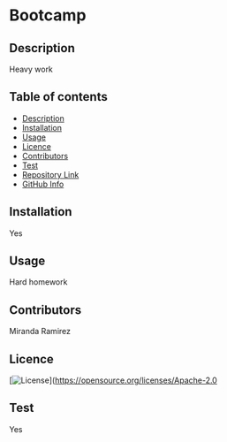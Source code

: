 
# Bootcamp
## Description 
  Heavy work
## Table of contents
  - [Description](#Description)
  - [Installation](#Installation)
  - [Usage](#Usage)
  - [Licence](#Licence)
  - [Contributors](#Contributors)
  - [Test](#Test)
  - [Repository Link](#Repository)
  - [GitHub Info](#GitHub) 
## Installation
  Yes
## Usage
  Hard homework
## Contributors
  Miranda Ramirez
## Licence
  [![License](https://img.shields.io/badge/License-Apache%202.0-blue.svg)](https://opensource.org/licenses/Apache-2.0
## Test
  Yes
